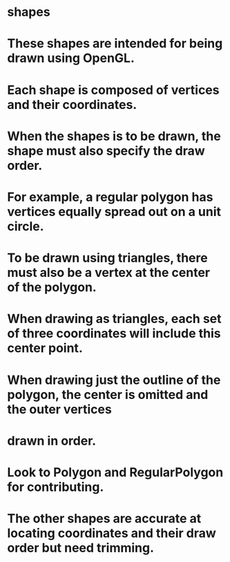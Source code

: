 # shapes
# These shapes are intended for being drawn using OpenGL.
# Each shape is composed of vertices and their coordinates.
# When the shapes is to be drawn, the shape must also specify the draw order.
#
# For example, a regular polygon has vertices equally spread out on a unit circle.
# To be drawn using triangles, there must also be a vertex at the center of the polygon.
# When drawing as triangles, each set of three coordinates will include this center point.
# When drawing just the outline of the polygon, the center is omitted and the outer vertices
# drawn in order.
#
# Look to Polygon and RegularPolygon for contributing.
# The other shapes are accurate at locating coordinates and their draw order but need trimming.
#

